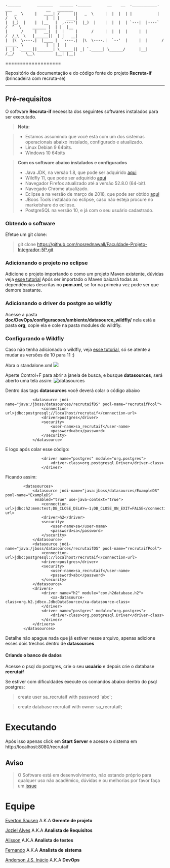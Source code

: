     .______       _______   ______ .______       __    __  .___________.     ___               __   _______ 
    |   _  \     |   ____| /      ||   _  \     |  |  |  | |           |    /   \             |  | |   ____|
    |  |_)  |    |  |__   |  ,----'|  |_)  |    |  |  |  | `---|  |----`   /  ^  \     ______ |  | |  |__   
    |      /     |   __|  |  |     |      /     |  |  |  |     |  |       /  /_\  \   |______||  | |   __|  
    |  |\  \----.|  |____ |  `----.|  |\  \----.|  `--'  |     |  |      /  _____  \          |  | |  |     
    | _| `._____||_______| \______|| _| `._____| \______/      |__|     /__/     \__\         |__| |__|   
===================


Repositório da documentação e do código fonte do projeto **Recruta-if** (brincadeira com recruta-se)

----------
Pré-requisitos
-------------

O software **Recruta-if** necessita dos seguintes softwares instalados para ser executado.

> **Nota:**

> - Estamos assumindo que você está com um dos sistemas operacionais abaixo instalado, configurado e atualizado.
> - Linux Debian 9 64bits.
> - Windows 10 64bits

> **Com os software abaixo instalados e configurados**
> 
> - Java JDK, na versão 1.8, que pode ser adquirido [aqui](http://www.oracle.com/technetwork/pt/java/javase/downloads/jdk8-downloads-2133151.html) 
> - Wildfly 11, que pode ser adquirido [aqui](http://wildfly.org/downloads/)
> - Navegador Firefox atualizado até a versão 52.8.0 (64-bit).
> - Navegado Chrome atualizado.
> - Eclipse a na versão de março de 2018, que pode ser obtido [aqui](http://www.eclipse.org/downloads/packages/eclipse-ide-java-ee-developers/oxygen3a)
>- JBoos Tools instalado no eclipse, caso não esteja procure no marketshare do eclipse.
>- PostgreSQL na versão 10, e já com o seu usuário cadastrado.

### Obtendo o software
Efetue um git clone:
> git clone https://github.com/nosrednawall/Faculdade-Projeto-Integrador-5P.git

### Adicionando o projeto no eclipse
Adicione o projeto importando o como um projeto Maven existente, dúvidas veja [esse tutorial](https://javabydeveloper.com/import-maven-project-eclipse/)
Após ser importado o Maven baixará todas as dependências descritas no **pom.xml**, se for na primeira vez pode ser que demore bastante.

### Adicionando o driver do postgre ao wildfly

Acesse a pasta **doc/DevOps/configuracoes/ambiente/datasource_wildfly/** nela está a pasta **org**, copie ela e cole na pasta modules do wildfly.

### Configurando o Wildfly
Caso não tenha adicionado o wildfly, veja [esse tutorial](https://pablonobrega.wordpress.com/2016/06/06/configurando-o-wildfly-10-no-eclipse-mars/), só se atente a mudar as versões de 10 para 11 :)

Abra o standalone.xml
![](https://github.com/nosrednawall/Faculdade-Projeto-Integrador-5P/blob/master/doc/DevOps/ConfiguracoesPersonalizadas/imagens/standlone.png?raw=true)

Aperte Control+F para abrir a janela de busca, e busque **datasources**, será aberto uma tela assim:
![datasources](https://github.com/nosrednawall/Faculdade-Projeto-Integrador-5P/blob/master/doc/DevOps/ConfiguracoesPersonalizadas/imagens/datasources.png?raw=true)

Dentro das tags **datasources** você deverá colar o código abaixo

                <datasource jndi-name="java:/jboss/datasources/recrutaifDS" pool-name="recrutaifPool">
                    <connection-url>jdbc:postgresql://localhost/recrutaif</connection-url>
                    <driver>postgres</driver>
                    <security>
                        <user-name>sa_recrutaif</user-name>
                        <password>abc</password>
                    </security>
                </datasource>

E logo após colar esse código:

                    <driver name="postgres" module="org.postgres">
                        <driver-class>org.postgresql.Driver</driver-class>
                    </driver>
Ficando assim:

            <datasources>
                <datasource jndi-name="java:jboss/datasources/ExampleDS" pool-name="ExampleDS"
                 enabled="true" use-java-context="true">
                    <connection-url>jdbc:h2:mem:test;DB_CLOSE_DELAY=-1;DB_CLOSE_ON_EXIT=FALSE</connection-url>
                    <driver>h2</driver>
                    <security>
                        <user-name>sa</user-name>
                        <password>sa</password>
                    </security>
                </datasource>
                <datasource jndi-name="java:/jboss/datasources/recrutaifDS" pool-name="recrutaifPool">
                    <connection-url>jdbc:postgresql://localhost/recrutaif</connection-url>
                    <driver>postgres</driver>
                    <security>
                        <user-name>sa_recrutaif</user-name>
                        <password>abc</password>
                    </security>
                </datasource>
                <drivers>
                    <driver name="h2" module="com.h2database.h2">
                        <xa-datasource-class>org.h2.jdbcx.JdbcDataSource</xa-datasource-class>
                    </driver>
                    <driver name="postgres" module="org.postgres">
                        <driver-class>org.postgresql.Driver</driver-class>
                    </driver>
                </drivers>
            </datasources>

Detalhe não apague nada que já estiver nesse arquivo, apenas adicione esses dois trechos dentro de **datasources**

#### Criando o banco de dados

Acesse o psql do postgres, crie o seu **usuário** e depois crie o database **recrutaif**

Se estiver com dificuldades execute os comandos abaixo dentro do psql postgres:
>create user sa_recrutaif with password 'abc';

>create database recrutaif with owner sa_recrutaif;

# Executando

Após isso apenas click em **Start Server** e acesse o sistema em http://localhost:8080/recrutaif

## Aviso
> O Software está em desenvolvimento, não estando próprio para qualquer uso não acadêmico, dúvidas e ou melhorias por favor faça um [issue](https://github.com/nosrednawall/Faculdade-Projeto-Integrador-5P/issues)
>

# Equipe

[Everton Sausen](https://github.com/EvertonSausen) 	A.K.A  **Gerente de projeto**

[Joziel Alves](https://github.com/jozielalves) A.K.A  **Analista de Requisitos**

[Alisson](https://github.com/alibueno) A.K.A  **Analista de testes**

[Fernando](https://github.com/FernandoAndreLima) A.K.A  **Analista de sistema**

[Anderson J.S. Inácio](https://github.com/nosrednawall) A.K.A **DevOps**
